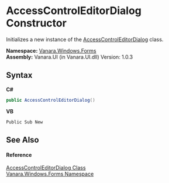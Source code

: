# AccessControlEditorDialog Constructor 
 

Initializes a new instance of the <a href="050b03d3-dac8-f9da-5561-d0b211f945f0">AccessControlEditorDialog</a> class.

**Namespace:**&nbsp;<a href="c580cf52-4028-70db-28d0-f9b1abc03861">Vanara.Windows.Forms</a><br />**Assembly:**&nbsp;Vanara.UI (in Vanara.UI.dll) Version: 1.0.3

## Syntax

**C#**<br />
``` C#
public AccessControlEditorDialog()
```

**VB**<br />
``` VB
Public Sub New
```


## See Also


#### Reference
<a href="050b03d3-dac8-f9da-5561-d0b211f945f0">AccessControlEditorDialog Class</a><br /><a href="c580cf52-4028-70db-28d0-f9b1abc03861">Vanara.Windows.Forms Namespace</a><br />